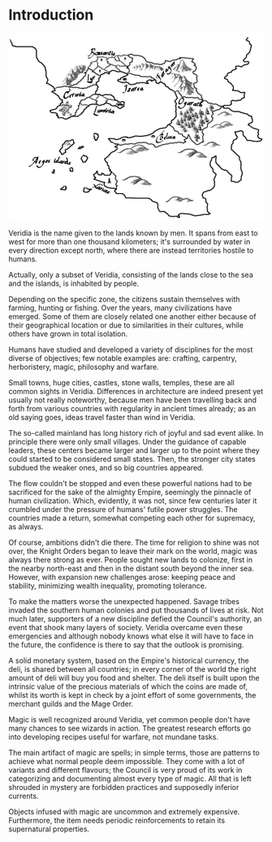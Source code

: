 # <a name="main"></a>Introduction

![Map of Veridia](img/Veridia.png "Map of Veridia")

Veridia is the name given to the lands known by men. It spans from east to west for more than one thousand kilometers; it's surrounded by water in every direction except north, where there are instead territories hostile to humans.

Actually, only a subset of Veridia, consisting of the lands close to the sea and the islands, is inhabited by people.

Depending on the specific zone, the citizens sustain themselves with farming, hunting or fishing. Over the years, many civilizations have emerged. Some of them are closely related one another either because of their geographical location or due to similarities in their cultures, while others have grown in total isolation.

Humans have studied and developed a variety of disciplines for the most diverse of objectives; few notable examples are: crafting, carpentry, herboristery, magic, philosophy and warfare.

Small towns, huge cities, castles, stone walls, temples, these are all common sights in Veridia. Differences in architecture are indeed present yet usually not really noteworthy, because men have been travelling back and forth from various countries with regularity in ancient times already; as an old saying goes, ideas travel faster than wind in Veridia.

The so-called mainland has long history rich of joyful and sad event alike. In principle there were only small villages. Under the guidance of capable leaders, these centers became larger and larger up to the point where they could started to be considered small states. Then, the stronger city states subdued the weaker ones, and so big countries appeared.

The flow couldn't be stopped and even these powerful nations had to be sacrificed for the sake of the almighty Empire, seemingly the pinnacle of human civilization. Which, evidently, it was not, since few centuries later it crumbled under the pressure of humans' futile power struggles. The countries made a return, somewhat competing each other for supremacy, as always.

Of course, ambitions didn't die there. The time for religion to shine was not over, the Knight Orders began to leave their mark on the world, magic was always there strong as ever. People sought new lands to colonize, first in the nearby north-east and then in the distant south beyond the inner sea. However, with expansion new challenges arose: keeping peace and stability, minimizing wealth inequality, promoting tolerance.

To make the matters worse the unexpected happened. Savage tribes invaded the southern human colonies and put thousands of lives at risk. Not much later, supporters of a new discipline defied the Council's authority, an event that shook many layers of society. Veridia overcame even these emergencies and although nobody knows what else it will have to face in the future, the confidence is there to say that the outlook is promising.

A solid monetary system, based on the Empire's historical currency, the deli, is shared between all countries; in every corner of the world the right amount of deli will buy you food and shelter. The deli itself is built upon the intrinsic value of the precious materials of which the coins are made of, whilst its worth is kept in check by a joint effort of some governments, the merchant guilds and the Mage Order.

Magic is well recognized around Veridia, yet common people don't have many chances to see wizards in action. The greatest research efforts go into developing recipes useful for warfare, not mundane tasks.

The main artifact of magic are spells; in simple terms, those are patterns to achieve what normal people deem impossible. They come with a lot of variants and different flavours; the Council is very proud of its work in categorizing and documenting almost every type of magic. All that is left shrouded in mystery are forbidden practices and supposedly inferior currents.

Objects infused with magic are uncommon and extremely expensive. Furthermore, the item needs periodic reinforcements to retain its supernatural properties.
